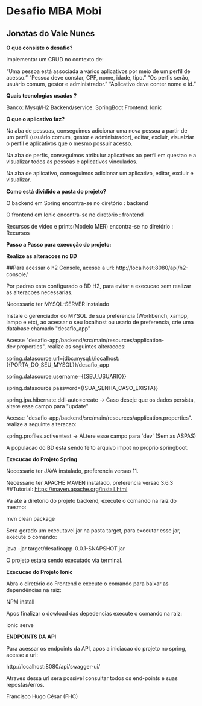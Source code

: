 <h1>Desafio MBA Mobi</h1>
<h2>Jonatas do Vale Nunes</h2>

<b>O que consiste o desafio?</b>

Implementar um CRUD no contexto de: 

“Uma pessoa está associada a vários aplicativos por meio de um perfil de acesso.”
“Pessoa deve constar, CPF, nome, idade, tipo.”
“Os perfis serão, usuário comum, gestor e administrador.” 
“Aplicativo deve conter nome e id.”

<b>Quais tecnologias usadas ?</b>

Banco: Mysql/H2
Backend/service: SpringBoot
Frontend: Ionic

<b>O que o aplicativo faz?</b>

Na aba de pessoas, conseguimos adicionar uma nova pessoa a partir de um perfil (usuário comum, gestor e administrador), editar, excluir, visualziar o perfil e aplicativos  que o mesmo possuir acesso.

Na aba de perfis, conseguimos atribuiur aplicativos ao perfil em questao e a visualizar todos as pessoas e aplicativos vinculados.

Na aba de aplicativo, conseguimos adicionar um aplicativo, editar, excluir e visualizar.

<b>Como está dividido a pasta do projeto?</b>

O backend em Spring encontra-se no diretório : backend

O frontend em Ionic encontra-se no diretório : frontend

Recursos de vídeo e prints(Modelo MER) encontra-se no diretório : Recursos

<b>Passo a Passo para execução do projeto:</b>

<b>Realize as alteracoes no BD</b>

##Para acessar o h2 Console, acesse a url: http://localhost:8080/api/h2-console/

Por padrao esta configurado o BD H2, para evitar a execucao sem realizar as alteracoes necessarias. 

Necessario ter MYSQL-SERVER instalado

Instale o gerenciador do MYSQL de sua preferencia (Workbench, xampp, lampp e etc), ao acessar o seu localhost ou usario de preferencia, crie uma database chamado "desafio_app"

Acesse "desafio-app/backend/src/main/resources/application-dev.properties", realize as seguintes alteracoes:

spring.datasource.url=jdbc:mysql://localhost:{{PORTA_DO_SEU_MYSQL}}/desafio_app

spring.datasource.username={{SEU_USUARIO}}

spring.datasource.password=((SUA_SENHA_CASO_EXISTA}}

spring.jpa.hibernate.ddl-auto=create -> Caso deseje que os dados persista, altere esse campo para "update"

Acesse "desafio-app/backend/src/main/resources/application.properties". realize a seguinte alteracao:

spring.profiles.active=test -> ALtere esse campo para 'dev' (Sem as ASPAS)

A populacao do BD esta sendo feito arquivo impot no proprio springboot.

<b>Execucao do Projeto Spring</b>

Necessario ter JAVA instalado, preferencia versao 11. 

Necessario ter APACHE MAVEN instalado, preferencia versao 3.6.3 ##Tutorial: https://maven.apache.org/install.html

Va ate a diretorio do projeto backend, execute o comando na raiz do mesmo:
  
  mvn clean package

Sera gerado um executavel.jar na pasta target, para executar esse jar, execute o comando:

  java -jar target/desafioapp-0.0.1-SNAPSHOT.jar
  
O projeto estara sendo executado via terminal.

<b>Execucao do Projeto Ionic</b>

Abra o diretório do Frontend e execute o comando para baixar as dependências na raiz: 

  NPM install 
  
Apos finalizar o dowload das depedencias execute o comando na raiz:

  ionic serve


<b>ENDPOINTS DA API</b>


Para acessar os endpoints da API, apos a iniciacao do projeto no spring, acesse a url:

http://localhost:8080/api/swagger-ui/

Atraves dessa url sera possivel consultar todos os end-points e suas repostas/erros.


Francisco Hugo César (FHC)
